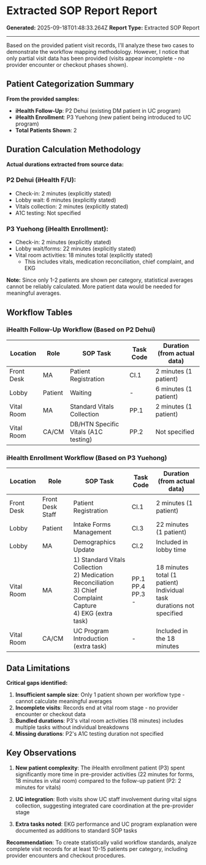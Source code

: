 # Extracted SOP Report Report

**Generated:** 2025-09-18T01:48:33.264Z
**Report Type:** Extracted SOP Report

---

Based on the provided patient visit records, I'll analyze these two cases to demonstrate the workflow mapping methodology. However, I notice that only partial visit data has been provided (visits appear incomplete - no provider encounter or checkout phases shown).

## Patient Categorization Summary

**From the provided samples:**
- **iHealth Follow-Up**: P2 Dehui (existing DM patient in UC program)
- **iHealth Enrollment**: P3 Yuehong (new patient being introduced to UC program)
- **Total Patients Shown**: 2

## Duration Calculation Methodology

**Actual durations extracted from source data:**

### P2 Dehui (iHealth F/U):
- Check-in: 2 minutes (explicitly stated)
- Lobby wait: 6 minutes (explicitly stated)
- Vitals collection: 2 minutes (explicitly stated)
- A1C testing: Not specified

### P3 Yuehong (iHealth Enrollment):
- Check-in: 2 minutes (explicitly stated)
- Lobby wait/forms: 22 minutes (explicitly stated)
- Vital room activities: 18 minutes total (explicitly stated)
  - This includes vitals, medication reconciliation, chief complaint, and EKG

**Note:** Since only 1-2 patients are shown per category, statistical averages cannot be reliably calculated. More patient data would be needed for meaningful averages.

## Workflow Tables

### iHealth Follow-Up Workflow (Based on P2 Dehui)

| Location | Role | SOP Task | Task Code | Duration (from actual data) |
|----------|------|----------|-----------|----------------------------|
| Front Desk | MA | Patient Registration | CI.1 | 2 minutes (1 patient) |
| Lobby | Patient | Waiting | - | 6 minutes (1 patient) |
| Vital Room | MA | Standard Vitals Collection | PP.1 | 2 minutes (1 patient) |
| Vital Room | CA/CM | DB/HTN Specific Vitals (A1C testing) | PP.2 | Not specified |

### iHealth Enrollment Workflow (Based on P3 Yuehong)

| Location | Role | SOP Task | Task Code | Duration (from actual data) |
|----------|------|----------|-----------|----------------------------|
| Front Desk | Front Desk Staff | Patient Registration | CI.1 | 2 minutes (1 patient) |
| Lobby | Patient | Intake Forms Management | CI.3 | 22 minutes (1 patient) |
| Lobby | MA | Demographics Update | CI.2 | Included in lobby time |
| Vital Room | MA | 1) Standard Vitals Collection<br>2) Medication Reconciliation<br>3) Chief Complaint Capture<br>4) EKG (extra task) | PP.1<br>PP.4<br>PP.3<br>- | 18 minutes total (1 patient)<br>Individual task durations not specified |
| Vital Room | CA/CM | UC Program Introduction (extra task) | - | Included in the 18 minutes |

## Data Limitations

**Critical gaps identified:**
1. **Insufficient sample size**: Only 1 patient shown per workflow type - cannot calculate meaningful averages
2. **Incomplete visits**: Records end at vital room stage - no provider encounter or checkout data
3. **Bundled durations**: P3's vital room activities (18 minutes) includes multiple tasks without individual breakdowns
4. **Missing durations**: P2's A1C testing duration not specified

## Key Observations

1. **New patient complexity**: The iHealth enrollment patient (P3) spent significantly more time in pre-provider activities (22 minutes for forms, 18 minutes in vital room) compared to the follow-up patient (P2: 2 minutes for vitals)

2. **UC integration**: Both visits show UC staff involvement during vital signs collection, suggesting integrated care coordination at the pre-provider stage

3. **Extra tasks noted**: EKG performance and UC program explanation were documented as additions to standard SOP tasks

**Recommendation**: To create statistically valid workflow standards, analyze complete visit records for at least 10-15 patients per category, including provider encounters and checkout procedures.